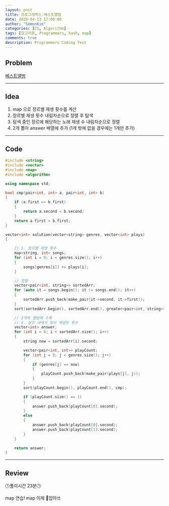```yaml
---
layout: post
title: 프로그래머스:베스트앨범
date: 2020-04-13 17:00:00
author: "SeWonKim"
categories: [CS, Algorithm]
tags: [알고리즘, Programmers, hash, map]
comments: true
description: Programmers Coding Test
---
```


## Problem

[베스트앨범](https://programmers.co.kr/learn/courses/30/lessons/42579)

---

## Idea

1. map 으로 장르별 재생 횟수를 계산
2. 장르별 재생 횟수 내림차순으로 정렬 후 탐색
3. 탐색 중인 장르에 해당하는 노래 재생 수 내림차순으로 정렬
4. 2개 뽑아 answer 배열에 추가 (1개 밖에 없을 경우에는 1개만 추가)

---

## Code 
```cpp
#include <string>
#include <vector>
#include <map>
#include <algorithm>

using namespace std;

bool cmp(pair<int, int> a, pair<int, int> b)
{
    if (a.first == b.first)
    {
        return a.second < b.second;
    }
    return a.first > b.first;
}

vector<int> solution(vector<string> genres, vector<int> plays)
{

    // 1. 장르별 재생 횟수
    map<string, int> songs;
    for (int i = 0; i < genres.size(); i++)
    {
        songs[genres[i]] += plays[i];
    }

    // 정렬
    vector<pair<int, string>> sortedArr;
    for (auto it = songs.begin(); it != songs.end(); it++)
    {
        sortedArr.push_back(make_pair(it->second, it->first));
    }
    sort(sortedArr.begin(), sortedArr.end(), greater<pair<int, string>>());

    // 2개씩 앨범에 수록
    // 2. 장르 내에서 많이 재생된 횟수
    vector<int> answer;
    for (int i = 0; i < sortedArr.size(); i++)
    {
        string now = sortedArr[i].second;

        vector<pair<int, int>> playCount;
        for (int j = 0; j < genres.size(); j++)
        {
            if (genres[j] == now)
            {
                playCount.push_back(make_pair(plays[j], j));
            }
        }
        sort(playCount.begin(), playCount.end(), cmp);

        if (playCount.size() == 1)
        {
            answer.push_back(playCount[0].second);
        }
        else
        {
            answer.push_back(playCount[0].second);
            answer.push_back(playCount[1].second);
        }
    }

    return answer;
}
```
---

## Review

🕒풀이시간 23분🕒 

map 연습! map 이제 🍅잡아쓰
